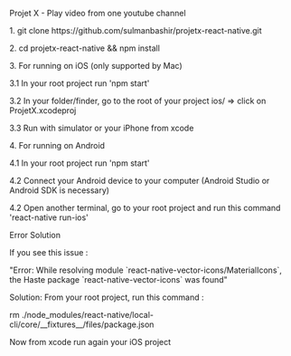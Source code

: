 <p>Projet X - Play video from one youtube channel</p>
<p>1.  git clone https://github.com/sulmanbashir/projetx-react-native.git</p>
<p>2.  cd projetx-react-native && npm install</p>
<p>3.  For running on iOS (only supported by Mac)</p>
<p>    3.1 In your root project run 'npm start' </p>
<p>    3.2 In your folder/finder, go to the root of your project ios/ => click on ProjetX.xcodeproj </p>
<p>    3.3 Run with simulator or your iPhone from xcode</p>
<p>4.  For running on Android</p>
<p>    4.1 In your root project run 'npm start' </p>
<p>    4.2 Connect your Android device to your computer (Android Studio or Android SDK is necessary)</p>
<p>    4.2 Open another terminal, go to your root project and run this command 'react-native run-ios'</p>

<p>Error Solution</p>
<p>If you see this issue :</p>
<p>"Error: While resolving module `react-native-vector-icons/MaterialIcons`, the Haste package `react-native-vector-icons` was found"</p>
<p>Solution: From your root project, run this command :</p>
<p>rm ./node_modules/react-native/local-cli/core/__fixtures__/files/package.json</p>
<p>Now from xcode run again your iOS project</p>
